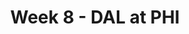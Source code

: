 ---
layout: game
title: Week 8 - DAL at PHI
season: 2011
game_id: 2011_08_DAL_PHI
away_team: DAL
home_team: PHI
---